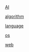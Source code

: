 <a href="AI/readme.md">AI<a>

<a href="algorithm/readme.md">algorithm<a>

<a href="language/readme.md">language<a>

<a href="os/readme.md">os<a>

<a href="web/readme.md">web<a>